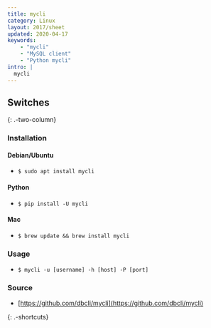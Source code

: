 ```yaml
---
title: mycli
category: Linux
layout: 2017/sheet
updated: 2020-04-17
keywords:
    - "mycli"
    - "MySQL client"
    - "Python mycli"
intro: |
  mycli
---
```


Switches
---------
{: .-two-column}

### Installation

#### Debian/Ubuntu

+ `$ sudo apt install mycli` 

#### Python

+ `$ pip install -U mycli`

#### Mac

+ `$ brew update && brew install mycli`

### Usage

+ `$ mycli -u [username] -h [host] -P [port]`

### Source

+ [https://github.com/dbcli/mycli](https://github.com/dbcli/mycli)

{: .-shortcuts}
